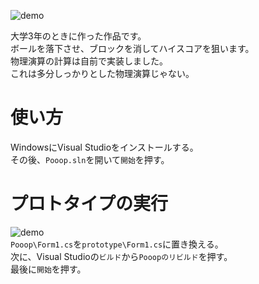 ![demo](demo/demo.gif)  

大学3年のときに作った作品です。  
ボールを落下させ、ブロックを消してハイスコアを狙います。  
物理演算の計算は自前で実装しました。  
これは多分しっかりとした物理演算じゃない。  

# 使い方
WindowsにVisual Studioをインストールする。  
その後、`Pooop.sln`を開いて`開始`を押す。  

# プロトタイプの実行
![demo](demo/prototype.gif)  
`Pooop\Form1.cs`を`prototype\Form1.cs`に置き換える。  
次に、Visual Studioの`ビルド`から`Pooopのリビルド`を押す。  
最後に`開始`を押す。  
